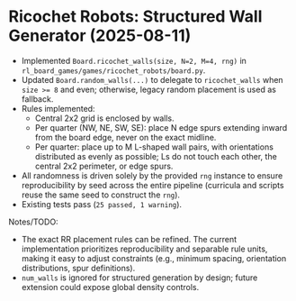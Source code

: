 # Ricochet Robots: Structured Wall Generator (2025-08-11)

- Implemented `Board.ricochet_walls(size, N=2, M=4, rng)` in `rl_board_games/games/ricochet_robots/board.py`.
- Updated `Board.random_walls(...)` to delegate to `ricochet_walls` when `size >= 8` and even; otherwise, legacy random placement is used as fallback.
- Rules implemented:
  - Central 2x2 grid is enclosed by walls.
  - Per quarter (NW, NE, SW, SE): place N edge spurs extending inward from the board edge, never on the exact midline.
  - Per quarter: place up to M L-shaped wall pairs, with orientations distributed as evenly as possible; Ls do not touch each other, the central 2x2 perimeter, or edge spurs.
- All randomness is driven solely by the provided `rng` instance to ensure reproducibility by seed across the entire pipeline (curricula and scripts reuse the same seed to construct the `rng`).
- Existing tests pass (`25 passed, 1 warning`).

Notes/TODO:
- The exact RR placement rules can be refined. The current implementation prioritizes reproducibility and separable rule units, making it easy to adjust constraints (e.g., minimum spacing, orientation distributions, spur definitions).
- `num_walls` is ignored for structured generation by design; future extension could expose global density controls. 